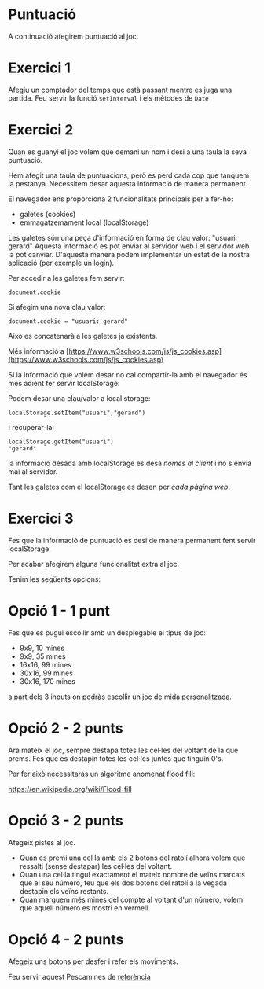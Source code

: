 # Puntuació

A continuació afegirem puntuació al joc.

# Exercici 1
Afegiu un comptador del temps que està passant mentre es juga una partida.
Feu servir la funció `setInterval` i els mètodes de `Date`

# Exercici 2
Quan es guanyi el joc volem que demani un nom i desi a una taula la seva puntuació.


Hem afegit una taula de puntuacions, però es perd cada cop que tanquem la pestanya.
Necessitem desar aquesta informació de manera permanent.

El navegador ens proporciona 2 funcionalitats principals per a fer-ho:

- galetes (cookies)
- emmagatzemament local (localStorage)

Les galetes són una peça d'informació en forma de clau valor:
"usuari: gerard"
Aquesta informació es pot enviar al servidor web i el servidor web la pot canviar. D'aquesta manera podem implementar un estat de la nostra aplicació (per exemple un login).

Per accedir a les galetes fem servir:
```
document.cookie
```

Si afegim una nova clau valor:

```
document.cookie = "usuari: gerard"
```

Això es concatenarà a les galetes ja existents.

Més informació a [https://www.w3schools.com/js/js_cookies.asp](https://www.w3schools.com/js/js_cookies.asp)

Si la informació que volem desar no cal compartir-la amb el navegador és més adient fer servir localStorage:

Podem desar una clau/valor a local storage:

```
localStorage.setItem("usuari","gerard")
``` 
I recuperar-la:

```
localStorage.getItem("usuari")
"gerard"
```

la informació desada amb localStorage es desa *només al client* i no s'envia mai al servidor.

Tant les galetes com el localStorage es desen per *cada pàgina web*.

# Exercici 3
Fes que la informació de puntuació es desi de manera permanent fent servir localStorage.

Per acabar afegirem alguna funcionalitat extra al joc.

Tenim les següents opcions:

# Opció 1 - 1 punt

Fes que es pugui escollir amb un desplegable el tipus de joc:

- 9x9, 10 mines
- 9x9, 35 mines
- 16x16, 99 mines
- 30x16, 99 mines
- 30x16, 170 mines

a part dels 3 inputs on podràs escollir un joc de mida personalitzada.

# Opció 2  - 2 punts

Ara mateix el joc, sempre destapa totes les cel·les del voltant de la que prems.
Fes que es destapin totes les cel·les juntes que tinguin 0's.

Per fer això necessitaràs un algoritme anomenat flood fill:

https://en.wikipedia.org/wiki/Flood_fill

# Opció 3 - 2 punts

Afegeix pistes al joc.

- Quan es premi una cel·la amb els 2 botons del ratolí alhora volem que ressalti (sense destapar) les cel·les del voltant.
- Quan una cel·la tingui exactament el mateix nombre de veïns marcats que el seu número, feu que els dos botons del ratolí a la vegada destapin els veïns restants.
- Quan marquem més mines del compte al voltant d'un número, volem que aquell número es mostri en vermell.

# Opció 4 - 2 punts

Afegeix uns botons per desfer i refer els moviments.


Feu servir aquest Pescamines de [referència](https://www.chiark.greenend.org.uk/~sgtatham/puzzles/js/mines.html)

